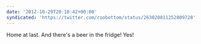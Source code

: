 ```yaml
---
date: '2012-10-29T20:10:42+00:00'
syndicated: 'https://twitter.com/roobottom/status/263020811252809728'
---
```

Home at last. And there's a beer in the fridge! Yes!

